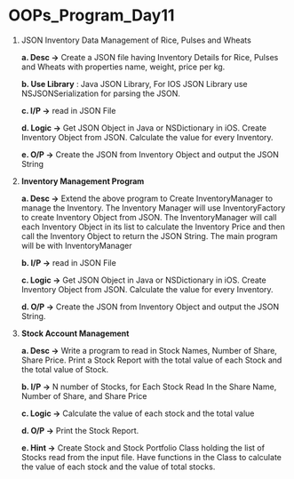 # OOPs_Program_Day11

1. JSON Inventory Data Management of Rice, Pulses and Wheats
   
   **a. Desc ->** Create a JSON file having Inventory Details for Rice, Pulses and Wheats
   with properties name, weight, price per kg.
   
   **b. Use Library** : Java JSON Library, For IOS JSON Library use
   NSJSONSerialization for parsing the JSON.
   
   **c. I/P ->** read in JSON File
   
   **d. Logic ->** Get JSON Object in Java or NSDictionary in iOS. Create Inventory
   Object from JSON. Calculate the value for every Inventory.
   
   **e. O/P ->** Create the JSON from Inventory Object and output the JSON String

   
2. **Inventory Management Program**

   **a. Desc ->** Extend the above program to Create InventoryManager to manage the
   Inventory. The Inventory Manager will use InventoryFactory to create Inventory
   Object from JSON. The InventoryManager will call each Inventory Object in its list
   to calculate the Inventory Price and then call the Inventory Object to return the
   JSON String. The main program will be with InventoryManager

   **b. I/P ->** read in JSON File

   **c. Logic ->** Get JSON Object in Java or NSDictionary in iOS. Create Inventory
   Object from JSON. Calculate the value for every Inventory.

   **d. O/P ->** Create the JSON from Inventory Object and output the JSON String.


3. **Stock Account Management**
   
   **a. Desc ->** Write a program to read in Stock Names, Number of Share, Share Price.
   Print a Stock Report with the total value of each Stock and the total value of
   Stock.
   
   **b. I/P ->** N number of Stocks, for Each Stock Read In the Share Name, Number of
   Share, and Share Price
   
   **c. Logic ->** Calculate the value of each stock and the total value
   
   **d. O/P ->** Print the Stock Report.
   
   **e. Hint ->** Create Stock and Stock Portfolio Class holding the list of Stocks read
   from the input file. Have functions in the Class to calculate the value of each
   stock and the value of total stocks.